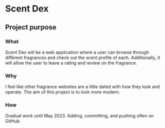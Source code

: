 # Scent Dex
## Project purpose
### What
Scent Dex will be a web application where a user can browse through different fragrances and check out the scent profile of each. Additionally, it will allow the user to leave a rating and review on the fragrance.
### Why
I feel like other fragrance websites are a little dated with how they look and operate. The aim of this project is to look more modern.
### How
Gradual work until May 2023. Adding, committing, and pushing often on GitHub.